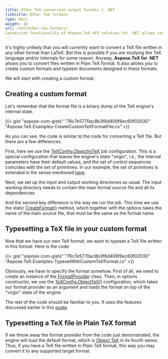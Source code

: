 ```yaml
---
title: Other TeX conversion output formats | .NET
linktitle: Other TeX formats
type: docs
weight: 18
url: /net/other-tex-formats/
Conversion functionality of Aspose.TeX API solution for .NET allows converting LaTeX files as well as your own custom TeX files. Here are some code examples.
---
```


It's highly unlikely that you will currently want to convert a TeX file written in any other format than LaTeX. But this is possible if you are studying the TeX language and/or internals for some reason. Anyway, **Aspose.TeX for .NET** allows you to convert files written in Plain TeX format. It also allows you to create custom formats and typeset documents designed in these formats.

We will start with creating a custom format.

## **Creating a custom format**

Let's remember that the format file is a binary dump of the TeX engine's internal state.

{{< gist "aspose-com-gists" "76c7e5770ac8b3f6d409f6ec60f02030" "Aspose.TeX.Examples-CreateCustomTeXFormatFile.cs" >}}

As you can see, the code is similar to the code for converting a TeX file. But there are a few differences.

First, here we use the [TeXConfig.ObjectIniTeX](https://apireference.aspose.com/tex/net/aspose.tex/texconfig/properties/objectinitex) job configuration. This is a special configuration that leaves the engine's state "virgin", i.e., the internal parameters have their default values, and the set of control sequences coincides with the set of primitives. In our example, the set of primitives is extended in the sense mentioned [here](/tex/net/aspose-tex-and-object-tex/#object-tex).

Next, we set up the input and output working directories as usual. The input working directory needs to contain the main format source file and all its dependencies.

And the second key difference is the way we run the job. This time we use the static [CreateFormat()](https://apireference.aspose.com/tex/net/aspose.tex/texjob/methods/createformat) method, which together with the options takes the name of the main source file, that must be the same as the format name.

## **Typesetting a TeX file in your custom format**

Now that we have our own TeX format, we want to typeset a TeX file written in this format. Here is the code:

{{< gist "aspose-com-gists" "76c7e5770ac8b3f6d409f6ec60f02030" "Aspose.TeX.Examples-TypesetWithCustomTeXFormat.cs" >}}

Obviously, we have to specify the format somehow. First of all, we need to create an instance of the [FormatProvider](https://apireference.aspose.com/tex/net/aspose.tex.resourceproviders/formatprovider) class. Then, in options constructor, we use the [TeXConfig.ObjectTeX()](https://apireference.aspose.com/tex/net/aspose.tex/texconfig/methods/objecttex) configuration, which takes our format provider as an argument and loads the format on top of the "virgin" state of the engine.

The rest of the code should be familiar to you. It uses the features discussed earlier in this [guide](/tex/net/conversion/).

## **Typesetting a TeX file in Plain TeX format**

If we throw away the format provider from the code just demonstrated, the engine will load the default format, which is [Object TeX](/tex/net/aspose-tex-and-object-tex/) in its fourth sense. Thus, if you have a TeX file written in Plain TeX format, this way you may convert it to any supported target format.